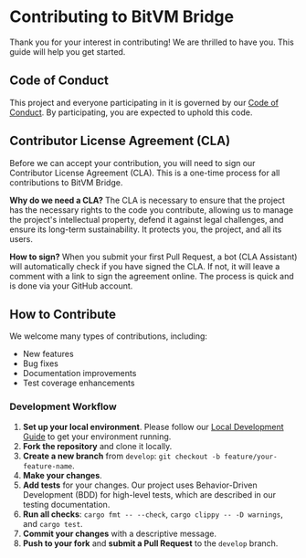 # Contributing to BitVM Bridge

Thank you for your interest in contributing! We are thrilled to have you. This guide will help you get started.

## Code of Conduct

This project and everyone participating in it is governed by our [Code of Conduct](CODE_OF_CONDUCT.md). By participating, you are expected to uphold this code.

## Contributor License Agreement (CLA)

Before we can accept your contribution, you will need to sign our Contributor License Agreement (CLA). This is a one-time process for all contributions to BitVM Bridge.

**Why do we need a CLA?**
The CLA is necessary to ensure that the project has the necessary rights to the code you contribute, allowing us to manage the project's intellectual property, defend it against legal challenges, and ensure its long-term sustainability. It protects you, the project, and all its users.

**How to sign?**
When you submit your first Pull Request, a bot (CLA Assistant) will automatically check if you have signed the CLA. If not, it will leave a comment with a link to sign the agreement online. The process is quick and is done via your GitHub account.

## How to Contribute

We welcome many types of contributions, including:
-   New features
-   Bug fixes
-   Documentation improvements
-   Test coverage enhancements

### Development Workflow

1.  **Set up your local environment**. Please follow our [Local Development Guide](./docs/development.md) to get your environment running.
2.  **Fork the repository** and clone it locally.
3.  **Create a new branch** from `develop`: `git checkout -b feature/your-feature-name`.
4.  **Make your changes**.
5.  **Add tests** for your changes. Our project uses Behavior-Driven Development (BDD) for high-level tests, which are described in our testing documentation.
6.  **Run all checks**: `cargo fmt -- --check`, `cargo clippy -- -D warnings`, and `cargo test`.
7.  **Commit your changes** with a descriptive message.
8.  **Push to your fork** and **submit a Pull Request** to the `develop` branch.
